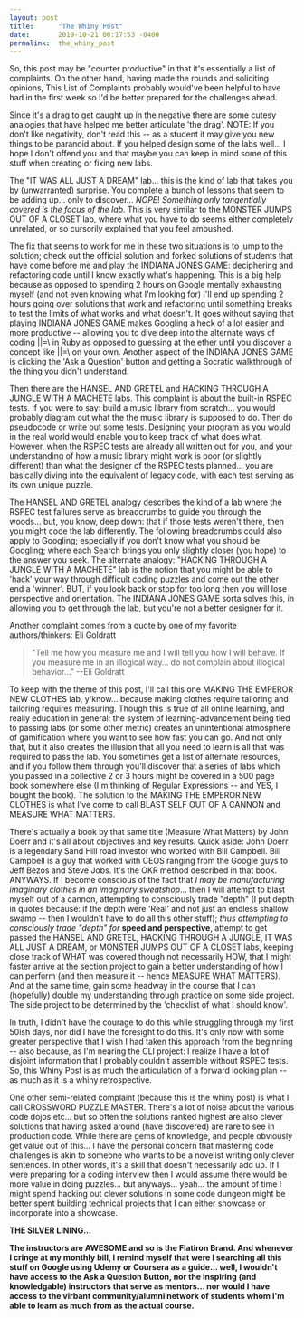 ```yaml
---
layout: post
title:      "The Whiny Post"
date:       2019-10-21 06:17:53 -0400
permalink:  the_whiny_post
---
```



So, this post may be "counter productive" in that it's essentially a list of complaints.  On the other hand, having made the rounds and soliciting opinions, This List of Complaints probably would've been helpful to have had in the first week so I'd be better prepared for the challenges ahead.

Since it's a drag to get caught up in the negative there are some cutesy analogies that have helped me better articulate 'the drag'.  NOTE: If you don't like negativity, don't read this -- as a student it may give you new things to be paranoid about.  If you helped design some of the labs well... I hope I don't offend you and that maybe you can keep in mind some of this stuff when creating or fixing new labs.

The "IT WAS ALL JUST A DREAM" lab... this is the kind of lab that takes you by (unwarranted) surprise.  You complete a bunch of lessons that seem to be adding up... only to discover... *NOPE*!  *Something only tangentially covered is the focus of the lab*.  This is very similar to the MONSTER JUMPS OUT OF A CLOSET lab, where what you have to do seems either completely unrelated, or so cursorily explained that you feel ambushed.  

The fix that seems to work for me in these two situations is to jump to the solution; check out the official solution and forked solutions of students that have come before me and play the INDIANA JONES GAME: deciphering and refactoring code until I know exactly what's happening.  This is a big help because as opposed to spending 2 hours on Google mentally exhausting myself (and not even knowing what I'm looking for) I'll end up spending 2 hours going over solutions that work and refactoring until something breaks to test the limits of what works and what doesn't.  It goes without saying that playing INDIANA JONES GAME makes Googling a heck of a lot easier and more productive -- allowing you to dive deep into the alternate ways of coding |\|\=\ in Ruby as opposed to guessing at the ether until you discover a concept like |\|\=\ on your own.  Another aspect of the INDIANA JONES GAME is clicking the 'Ask a Question' button and getting a Socratic walkthrough of the thing you didn't understand.

Then there are the HANSEL AND GRETEL and HACKING THROUGH A JUNGLE WITH A MACHETE  labs.  This complaint is about the built-in RSPEC tests.  If you were to say: build a music library from scratch... you would probably diagram out what the the music library is supposed to do.  Then do pseudocode or write out some tests.  Designing your program as you would in the real world would enable you to keep track of what does what.  However, when the RSPEC tests are already all written out for you, and your understanding of how a music library might work is poor (or slightly different) than what the designer of the RSPEC tests planned... you are basically diving into the equivalent of legacy code, with each test serving as its own unique puzzle.  

The HANSEL AND GRETEL analogy describes the kind of a lab where the RSPEC test failures serve as breadcrumbs to guide you through the woods... but, you know, deep down: that if those tests weren't there, then you might code the lab differently.  The following breadcrumbs could also apply to Googling; especially if you don't know what you should be Googling; where each Search brings you only slightly closer (you hope) to the answer you seek.  The alternate analogy: "HACKING THROUGH A JUNGLE WITH A MACHETE" lab is the notion that you might be able to 'hack' your way through difficult coding puzzles and come out the other end a 'winner'.  BUT, if you look back or stop for too long then you will lose perspective and orientation.  The INDIANA JONES GAME sorta solves this, in allowing you to get through the lab, but you're not a better designer for it.

Another complaint comes from a quote by one of my favorite authors/thinkers: Eli Goldratt

> "Tell me how you measure me and I will tell you how I will behave. If you measure me in an illogical way… do not complain about illogical behavior…” --Eli Goldratt

To keep with the theme of this post, I'll call this one MAKING THE EMPEROR NEW CLOTHES lab, y'know... because making clothes require tailoring and tailoring requires measuring.  Though this is true of all online learning, and really education in general: the system of learning-advancement being tied to passing labs (or some other metric) creates an unintentional atmosphere of gamification where you want to see how fast you can go.  And not only that, but it also creates the illusion that all you need to learn is all that was required to pass the lab.  You sometimes get a list of alternate resources, and if you follow them through you'll discover that a series of labs which you passed in a collective 2 or 3 hours might be covered in a 500 page book somewhere else (I'm thinking of Regular Expressions -- and YES, I bought the book).  The solution to the MAKING THE EMPEROR NEW CLOTHES is what I've come to call BLAST SELF OUT OF A CANNON and MEASURE WHAT MATTERS.  

There's actually a book by that same title (Measure What Matters) by John Doerr and it's all about objectives and key results.  Quick aside: John Doerr is a legendary Sand Hill road investor who worked with Bill Campbell.  Bill Campbell is a guy that worked with CEOS ranging from the Google guys to Jeff Bezos and Steve Jobs.  It's the OKR method described in that book.  ANYWAYS.  If I become conscious of the fact that *I may be manufacturing imaginary clothes in an imaginary sweatshop*... then I will attempt to blast myself out of a cannon, attempting to consciously trade "depth" (I put depth in quotes because: if the depth were 'Real' and not just an endless shallow swamp -- then I wouldn't have to do all this other stuff); *thus attempting to consciously trade "depth" for* **speed and perspective**, attempt to get passed the HANSEL AND GRETEL, HACKING THROUGH A JUNGLE, IT WAS ALL JUST A DREAM, or MONSTER JUMPS OUT OF A CLOSET labs, keeping close track of WHAT was covered though not necessarily HOW, that I might faster arrive at the section project to gain a better understanding of how I can perform (and then measure it -- hence MEASURE WHAT MATTERS).  And at the same time, gain some headway in the course that I can (hopefully) double my understanding through practice on some side project.  The side project to be determined by the 'checklist of what I should know'.

In truth, I didn't have the courage to do this while struggling through my first 50ish days, nor did I have the foresight to do this.  It's only now with some greater perspective that I wish I had taken this approach from the beginning -- also because, as I'm nearing the CLI project: I realize I have a lot of disjoint information that I probably couldn't assemble without RSPEC tests.   So, this Whiny Post is as much the articulation of a forward looking plan -- as much as it is a whiny retrospective.

One other semi-related complaint (because this is the whiny post) is what I call CROSSWORD PUZZLE MASTER.  There's a lot of noise about the various code dojos etc... but so often the solutions ranked highest are also clever solutions that having asked around (have discovered) are rare to see in production code.  While there are gems of knowledge, and people obviously get value out of this... I have the personal concern that mastering code challenges is akin to someone who wants to be a novelist writing only clever sentences.  In other words, it's a skill that doesn't necessarily add up.  If I were preparing for a coding interview then I would assume there would be more value in doing puzzles... but anyways... yeah... the amount of time I might spend hacking out clever solutions in some code dungeon might be better spent building technical projects that I can either showcase or incorporate into a showcase.

**THE SILVER LINING...**

**The instructors are AWESOME and so is the Flatiron Brand.  And whenever I cringe at my monthly bill, I remind myself that were I searching all this stuff on Google using Udemy or Coursera as a guide... well, I wouldn't have access to the Ask a Question Button, nor the inspiring (and knowledgable) instructors that serve as mentors... nor would I have access to the virbant community/alumni network of students whom I'm able to learn as much from as the actual course.**



